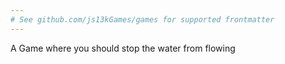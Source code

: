 ```yaml
---
# See github.com/js13kGames/games for supported frontmatter
---
```

A Game where you should stop the water from flowing